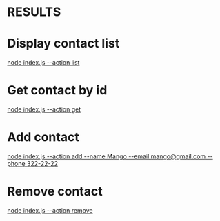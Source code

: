 # RESULTS

# Display contact list

[node index.js --action list](https://ibb.co/C1r2Gdg)

# Get contact by id

[node index.js --action get](https://ibb.co/HDfk6fw)

# Add contact

[node index.js --action add --name Mango --email mango@gmail.com --phone 322-22-22](https://ibb.co/8Dj2bmP)

# Remove contact

[node index.js --action remove](https://ibb.co/ByQqLxR)



